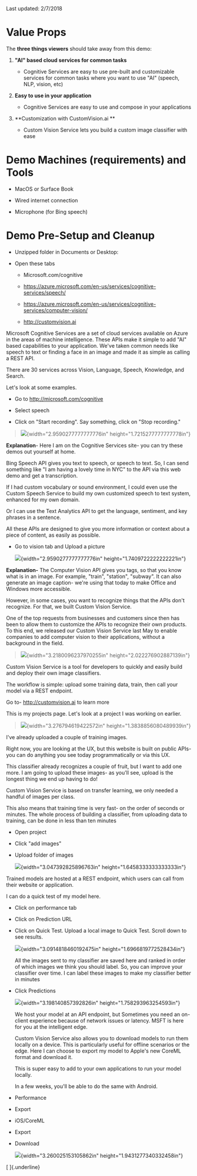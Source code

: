 Last updated: 2/7/2018

Value Props
===========

The **three things viewers** should take away from this demo:

1.  **"AI" based cloud services for common tasks**

    -   Cognitive Services are easy to use pre-built and customizable
        services for common tasks where you want to use "AI" (speech,
        NLP, vision, etc)

2.  **Easy to use in your application**

    -   Cognitive Services are easy to use and compose in your
        applications

3.  **Customization with CustomVision.ai **

    -   Custom Vision Service lets you build a custom image classifier
        with ease

Demo Machines (requirements) and Tools
======================================

-   MacOS or Surface Book

-   Wired internet connection

-   Microphone (for Bing speech)

Demo Pre-Setup and Cleanup
==========================

-   Unzipped folder in Documents or Desktop:

-   Open these tabs

    -   Microsoft.com/cognitive

    -   <https://azure.microsoft.com/en-us/services/cognitive-services/speech/>

    -   <https://azure.microsoft.com/en-us/services/cognitive-services/computer-vision/>

    -   <http://customvision.ai>

Microsoft Cognitive Services are a set of cloud services available on
Azure in the areas of machine intelligence. These APIs make it simple to
add "AI" based capabilities to your application. We've taken common
needs like speech to text or finding a face in an image and made it as
simple as calling a REST API.

There are 30 services across Vision, Language, Speech, Knowledge, and
Search.

Let's look at some examples.

-   Go to <http://microsoft.com/cognitive>

-   Select speech

-   Click on "Start recording". Say something, click on "Stop
    recording."

> ![](./Images/media/image1.png){width="2.9590277777777776in"
> height="1.7215277777777778in"}

**Explanation**- Here I am on the Cognitive Services site- you can try
these demos out yourself at home.

Bing Speech API gives you text to speech, or speech to text. So, I can
send something like "I am having a lovely time in NYC" to the API via
this web demo and get a transcription.

If I had custom vocabulary or sound environment, I could even use the
Custom Speech Service to build my own customized speech to text system,
enhanced for my own domain.

Or I can use the Text Analytics API to get the language, sentiment, and
key phrases in a sentence.

All these APIs are designed to give you more information or context
about a piece of content, as easily as possible.

-   Go to vision tab and Upload a picture

    ![](./Images/media/image2.png){width="2.9590277777777776in"
    height="1.7409722222222221in"}

**Explanation-** The Computer Vision API gives you tags, so that you
know what is in an image. For example, "train", "station", "subway". It
can also generate an image caption- we're using that today to make
Office and Windows more accessible.

However, in some cases, you want to recognize things that the APIs don't
recognize. For that, we built Custom Vision Service.

One of the top requests from businesses and customers since then has
been to allow them to customize the APIs to recognize their own
products. To this end, we released our Custom Vision Service last May to
enable companies to add computer vision to their applications, without a
background in the field.

> ![](./Images/media/image3.png){width="3.2180096237970255in"
> height="2.022276902887139in"}

Custom Vision Service is a tool for developers to quickly and easily
build and deploy their own image classifiers.

The workflow is simple: upload some training data, train, then call your
model via a REST endpoint.

Go to- <http://customvision.ai> to learn more

This is my projects page. Let's look at a project I was working on
earlier.

> ![](./Images/media/image4.png){width="3.276794619422572in"
> height="1.3838856080489939in"}

I've already uploaded a couple of training images.

Right now, you are looking at the UX, but this website is built on
public APIs- you can do anything you see today programmatically or via
this UX.

This classifier already recognizes a couple of fruit, but I want to add
one more. I am going to upload these images- as you'll see, upload is
the longest thing we end up having to do!

Custom Vision Service is based on transfer learning, we only needed a
handful of images per class.

This also means that training time is very fast- on the order of seconds
or minutes. The whole process of building a classifier, from uploading
data to training, can be done in less than ten minutes

-   Open project

-   Click "add images"

-   Upload folder of images

    ![](./Images/media/image5.png){width="3.047392825896763in"
    height="1.6458333333333333in"}

Trained models are hosted at a REST endpoint, which users can call from
their website or application.

I can do a quick test of my model here.

-   Click on performance tab

-   Click on Prediction URL

-   Click on Quick Test. Upload a local image to Quick Test. Scroll down
    to see results.

    ![](./Images/media/image6.png){width="3.0914818460192475in"
    height="1.6966819772528434in"}

    All the images sent to my classifier are saved here and ranked in
    order of which images we think you should label. So, you can improve
    your classifier over time. I can label these images to make my
    classifier better in minutes

<!-- -->

-   Click Predictions

    ![](./Images/media/image7.png){width="3.198140857392826in"
    height="1.758293963254593in"}

    We host your model at an API endpoint, but Sometimes you need an
    on-client experience because of network issues or latency. MSFT is
    here for you at the intelligent edge.

    Custom Vision Service also allows you to download models to run them
    locally on a device. This is particularly useful for offline
    scenarios or the edge. Here I can choose to export my model to
    Apple's new CoreML format and download it.

    This is super easy to add to your own applications to run your model
    locally.

    In a few weeks, you'll be able to do the same with Android.

-   Performance

-   Export

-   iOS/CoreML

-   Export

-   Download

    ![](./Images/media/image8.png){width="3.260025153105862in"
    height="1.9431277340332458in"}

[ ]{.underline}

